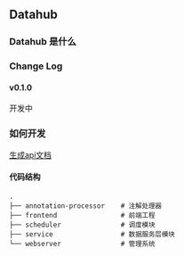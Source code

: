 ## Datahub
### Datahub 是什么

### Change Log
#### v0.1.0
开发中

### 如何开发

[生成api文档](service/readme/generate-apidoc.md)

#### 代码结构
```
.
├── annotation-processor    # 注解处理器
├── frontend                # 前端工程
├── scheduler               # 调度模块
├── service                 # 数据服务层模块
└── webserver               # 管理系统
```
